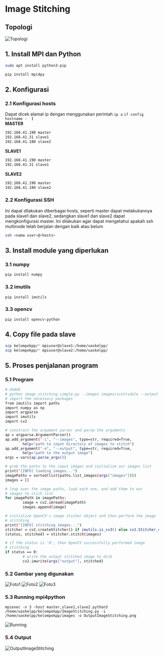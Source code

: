 # Image Stitching
## Topologi
![Topologi](https://github.com/RafiRiz74/ImageStitching/blob/main/Topologi.png)

## 1. Install MPI dan Python
```sh
sudo apt install python3-pip
```
```sh
pip install mpi4py
```
## 2. Konfigurasi
### 2.1 Konfigurasi hosts <br>
Dapat dicek alamat ip dengan menggunakan perintah `ip a` `if config` `hostname -  I` <br>
**MASTER**
```sh
192.168.41.190 master
192.168.41.31 slave1
192.168.41.180 slave2
```
**SLAVE1**
```sh
192.168.41.190 master
192.168.41.31 slave1
```
**SLAVE2**
```sh
192.168.41.190 master
192.168.41.180 slave2
```
### 2.2 Konfigurasi SSH <br>
Ini dapat dilakukan diberbagai hosts, seperti master dapat melakukannya pada slave1 dan slave2, sedangkan slave1 dan slave2 dapat mengkonfigurasi  master. Ini dilakukan agar dapat mengetahui apakah ssh multinode telah berjalan dengan baik atau belum
```sh
ssh <nama user>@<hosts>
```

## 3. Install module yang diperlukan
### 3.1 numpy
    pip install numpy
### 3.2 imutils
    pip install imutils
### 3.3 opencv
    pip install opencv-python

## 4. Copy file pada slave
```sh
scp kelompokpp/* mpiuser@slave1:/home/uaskelpp/
scp kelompokpp/* mpiuser@slave2:/home/uaskelpp/
```

## 5. Proses penjalanan program
### 5.1 Program
```sh
# USAGE
# python image_stitching_simple.py --images images/scottsdale --output output.p>
# import the necessary packages
from imutils import paths
import numpy as np
import argparse
import imutils
import cv2

# construct the argument parser and parse the arguments
ap = argparse.ArgumentParser()
ap.add_argument("-i", "--images", type=str, required=True,
        help="path to input directory of images to stitch")
ap.add_argument("-o", "--output", type=str, required=True,
        help="path to the output image")
args = vars(ap.parse_args())

# grab the paths to the input images and initialize our images list
print("[INFO] loading images...")
imagePaths = sorted(list(paths.list_images(args["images"])))
images = []

# loop over the image paths, load each one, and add them to our
# images to stich list
for imagePath in imagePaths:
        image = cv2.imread(imagePath)
        images.append(image)

# initialize OpenCV's image sticher object and then perform the image
# stitching
print("[INFO] stitching images...")
stitcher = cv2.createStitcher() if imutils.is_cv3() else cv2.Stitcher_create()
(status, stitched) = stitcher.stitch(images)

# if the status is '0', then OpenCV successfully performed image
# stitching
if status == 0:
        # write the output stitched image to disk
        cv2.imwrite(args["output"], stitched)
```

### 5.2 Gambar yang digunakan
![Foto1](https://github.com/RafiRiz74/ImageStitching/blob/main/Foto1.jpg)
![Foto2](https://github.com/RafiRiz74/ImageStitching/blob/main/Foto2.jpg)
![Foto3](https://github.com/RafiRiz74/ImageStitching/blob/main/Foto3.jpg)
### 5.3 Running mpi4python
    mpiexec -n 3 -host master,slave1,slave2 python3 /home/uaskelpp/kelompokpp/ImageStitching.py -i /home/uaskelpp/kelompokpp/images -o OutputImageStitching.png
![Running](https://github.com/RafiRiz74/ImageStitching/blob/main/Running.png)
### 5.4 Output
![OutputImageStitching](https://github.com/RafiRiz74/ImageStitching/blob/main/OutputImageStitching.jpg)
